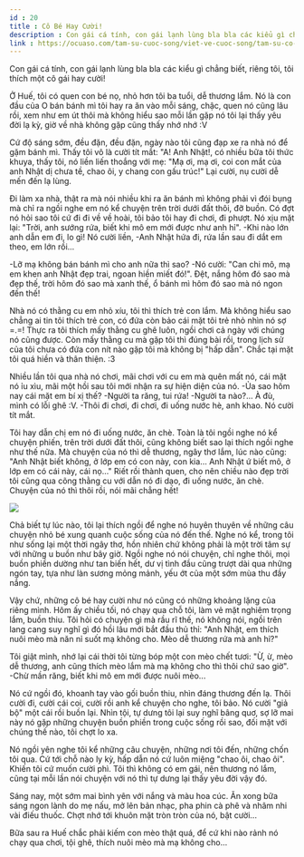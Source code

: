 ```yaml
---
id : 20
title : Cô Bé Hay Cười!
description : Con gái cá tính, con gái lạnh lùng bla bla các kiểu gì chẳng biết, riêng tôi, tôi thích một cô gái hay cười!
link : https://ocuaso.com/tam-su-cuoc-song/viet-ve-cuoc-song/tam-su-co-hay-cuoi.html
---
```


Con gái cá tính, con gái lạnh lùng bla bla các kiểu gì chẳng biết, riêng
tôi, tôi thích một cô gái hay cười!

Ở Huế, tôi có quen con bé nọ, nhỏ hơn tôi ba tuổi, dễ thương lắm. Nó là
con đầu của O bán bánh mì tôi hay ra ăn vào mỗi sáng, chậc, quen nó cũng
lâu rồi, xem như em út thôi mà không hiểu sao mỗi lần gặp nó tôi lại thấy
yêu đời lạ kỳ, giờ về nhà không gặp cũng thấy nhớ nhớ :V

Cứ độ sáng sớm, đều đặn, đều đặn, ngày nào tôi cũng đạp xe ra nhà nó để
gặm bánh mì. Thấy tôi vô là cười tít mắt: "A! Anh Nhật!, có nhiều bữa tôi
thức khuya, thấy tôi, nó liền liến thoắng với mẹ: "Mạ ơi, mạ ơi, coi con
mắt của anh Nhật dị chưa tề, chao ôi, y chang con gấu trúc!" Lại cười, nụ
cười dễ mến đến lạ lùng.

Đi làm xa nhà, thật ra mà nói nhiều khi ra ăn bánh mì không phải vì đói
bụng mà chỉ ra ngồi nghe em nó kể chuyện trên trời dưới đất thôi, đỡ buồn.
Có đợt nó hỏi sao tôi cứ đi đi về về hoài, tôi bảo tôi hay đi chơi, đi phượt.
Nó xịu mặt lại: "Trời, anh sướng rứa, biết khi mô em mới được như anh hỉ".
-Khi nào lớn anh dẫn em đi, lo gì! Nó cười liền, -Anh Nhật hứa đi, rứa lần
sau đi dắt em theo, em lớn rồi...

-Lỡ mạ không bán bánh mì cho anh nữa thì sao? -Nó cười: "Can chi mô, mạ
em khen anh Nhật đẹp trai, ngoan hiền miết đó!". Đệt, nắng hôm đó sao mà
đẹp thế, trời hôm đó sao mà xanh thế, ổ bánh mì hôm đó sao mà nó ngon đến
thế!

Nhà nó có thằng cu em nhỏ xíu, tôi thì thích trẻ con lắm. Mà không hiểu
sao chẳng ai tin tôi thích trẻ con, có đứa còn bảo cái mặt tôi trẻ nhỏ nhìn
nó sợ =.=! Thực ra tôi thích mấy thằng cu ghê luôn, ngồi chơi cả ngày với
chúng nó cũng được. Còn mấy thằng cu mà gặp tôi thì đúng bài rồi, trong
lịch sử của tôi chưa có đứa con nít nào gặp tôi mà không bị "hấp dẫn". Chắc
tại mặt tôi quá hiền và thân thiện. :3

Nhiều lần tôi qua nhà nó chơi, mãi chơi với cu em mà quên mất nó, cái mặt
nó ỉu xìu, mãi một hồi sau tôi mới nhận ra sự hiện diện của nó. -Ủa sao
hôm nay cái mặt em bí xị thế? -Người ta răng, tui rứa! -Người ta nào?...
À đù, mình có lỗi ghê :V. -Thôi đi chơi, đi chơi, đi uống nước hè, anh khao.
Nó cười tít mắt.

Tôi hay dẫn chị em nó đi uống nước, ăn chè. Toàn là tôi ngồi nghe nó kể
chuyện phiến, trên trời dưới đất thôi, cũng không biết sao lại thích ngồi
nghe như thế nữa. Mà chuyện của nó thì dễ thương, ngây thơ lắm, lúc nào
cũng: "Anh Nhật biết không, ở lớp em có con này, con kia... Anh Nhật ứ biết
mô, ở lớp em có cái này, cái nọ..." Riết rồi thành quen, cho nên chiều nào
đẹp trời tôi cũng qua cõng thằng cu với dẫn nó đi dạo, đi uống nước, ăn
chè. Chuyện của nó thì thôi rồi, nói mãi chẳng hết!

![](https://ocuaso.com/wp-content/uploads/2016/09/tam-su-co-be-hay-cuoi.jpg)

Chả biết tự lúc nào, tôi lại thích ngồi để nghe nó huyên thuyên về những
câu chuyện nhỏ bé xung quanh cuộc sống của nó đến thế. Nghe nó kể, trong
tôi như sống lại một thời ngây thơ, hồn nhiên chứ không phải là một trời
tâm sự với những u buồn như bây giờ. Ngồi nghe nó nói chuyện, chỉ nghe thôi,
mọi buồn phiền dường như tan biến hết, dư vị tình đầu cũng trượt dài qua
những ngón tay, tựa như làn sương mỏng mảnh, yếu ớt của một sớm mùa thu
đầy nắng.

Vậy chứ, những cô bé hay cười như nó cũng có những khoảng lặng của riêng
mình. Hôm ấy chiều tối, nó chạy qua chỗ tôi, làm vẻ mặt nghiêm trọng lắm,
buồn thiu. Tôi hỏi có chuyện gì mà rầu rĩ thế, nó không nói, ngồi trên lang
cang suy nghĩ gì đó hồi lâu mới bắt đầu thủ thỉ: "Anh Nhật, em thích nuôi
mèo mà năn nỉ suốt mạ không cho. Mèo dễ thương rứa mà anh hỉ?"

Tôi giật mình, nhớ lại cái thời tôi từng bóp một con mèo chết tươi: "Ừ,
ừ, mèo dễ thương, anh cũng thích mèo lắm mà mạ không cho thì thôi chứ sao
giờ". -Chừ mần răng, biết khi mô em mới được nuôi mèo...

Nó cứ ngồi đó, khoanh tay vào gối buồn thiu, nhìn đáng thương đến lạ. Thôi
cười đi, cười cái coi, cười rồi anh kể chuyện cho nghe, tôi bảo. Nó cười
"giả bộ" một cái rồi buồn lại. Nhìn tội, tự dưng tôi lại suy nghĩ bâng quơ,
sợ lỡ mai này nó gặp những chuyện buồn phiền trong cuộc sống rồi sao, đối
mặt với chúng thế nào, tôi chợt lo xa.

Nó ngồi yên nghe tôi kể những câu chuyện, những nơi tôi đến, những chốn
tôi qua. Cứ tới chỗ nào ly kỳ, hấp dẫn nó cứ luôn miệng "chao ôi, chao ôi".
Khiến tôi cứ muốn cười phì. Tôi thì không có em gái, nên thương nó lắm,
cũng tại mỗi lần nói chuyện với nó thì tự dưng lại thấy yêu đời vậy đó.

Sáng nay, một sớm mai bình yên với nắng và màu hoa cúc. Ăn xong bữa sáng
ngon lành do mẹ nấu, mở lên bản nhạc, pha phin cà phê và nhâm nhi vài điếu
thuốc. Chợt nhớ tới khuôn mặt tròn tròn của nó, bật cười...

Bữa sau ra Huế chắc phải kiếm con mèo thật quá, để cứ khi nào rảnh nó chạy
qua chơi, tội ghê, thích nuôi mèo mà mạ không cho...